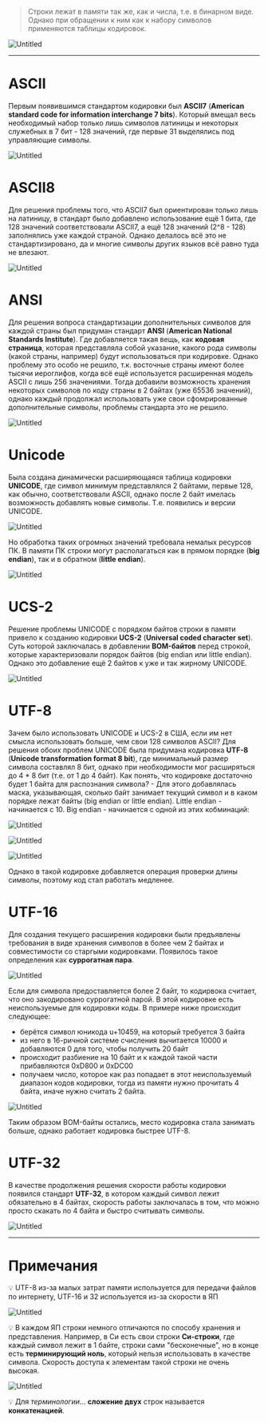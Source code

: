 > Строки лежат в памяти так же, как и числа, т.е. в бинарном виде. Однако при обращении к ним как к набору символов применяются таблицы кодировок.


![Untitled](resources/image-storage/Untitled.png)

---

# ASCII

Первым появившимся стандартом кодировки был **ASCII7** (**American standard code for information interchange 7 bits**). Который вмещал весь необходимый набор только лишь символов латиницы и некоторых служебных в 7 бит - 128 значений, где первые 31 выделялись под управляющие символы.

![Untitled](resources/image-storage/Untitled%201.png)

# ASCII8

Для решения проблемы того, что ASCII7 был ориентирован только лишь на латиницу, в стандарт было добавлено использование ещё 1 бита, где 128 значений соответствовали ASCII7, а ещё 128 значений (2^8 - 128) заполнялись уже каждой страной. Однако делалось всё это не стандартизировано, да и многие символы других языков всё равно туда не влезают. 

![Untitled](resources/image-storage/Untitled%202.png)

# ANSI

Для решения вопроса стандартизации дополнительных символов для каждой страны был придуман стандарт **ANSI** (**American National Standards Institute**). Где добавляется такая вещь, как **кодовая страница**, которая представляла собой указание, какого рода символы (какой страны, например) будут использоваться при кодировке. Однако проблему это особо не решило, т.к. восточные страны имеют более тысячи иероглифов, когда всё ещё используется расширенная модель ASCII с лишь 256 значениями. Тогда добавили возможность хранения некоторых символов по коду страны в 2 байтах (уже 65536 значений), однако каждый продолжал использовать уже свои сфомрированные дополнительные символы, проблемы стандарта это не решило.

![Untitled](resources/image-storage/Untitled%203.png)

# Unicode

Была создана динамически расширяющаяся таблица кодировки **UNICODE**, где символ минимум представлялся 2 байтами, первые 128, как обычно, соответствовали ASCII, однако после 2 байт имелась возможность добавлять новые символы. Т.е. появились и версии UNICODE. 

![Untitled](resources/image-storage/Untitled%204.png)

Но обработка таких огромных значений требовала немалых ресурсов ПК.
В памяти ПК строки могут располагаться как в прямом порядке (**big endian**), так и в обратном (**little endian**).

![Untitled](resources/image-storage/Untitled%205.png)

# UCS-2

Решение проблемы UNICODE с порядком байтов строки в памяти привело к созданию кодировки **UCS-2** (**Universal coded character set**). Суть которой заключалась в добавлении **BOM-байтов** перед строкой, которые характеризовали порядок байтов (big endian или little endian). Однако это добавление ещё 2 байтов к уже и так жирному UNICODE.

![Untitled](resources/image-storage/Untitled%206.png)

# UTF-8

Зачем было использовать UNICODE и UCS-2 в США, если им нет смысла использовать больше, чем свои 128 символов ASCII? Для решения обоих проблем UNICODE была придумана кодировка **UTF-8** (**Unicode transformation format 8 bit**), где минимальный размер символа составлял 8 бит, однако при необходимости мог расширяться до 4 * 8 бит (т.е. от 1 до 4 байт). Как понять, что кодировке достаточно будет 1 байта для распознания символа? - Для этого добавлялась маска, указывающая, сколько байт занимает текущий символ и в каком порядке лежат байты (big endian or little endian).
Little endian - начинается с 10.
Big endian - начинается с одной из этих кобминаций:

![Untitled](resources/image-storage/Untitled%207.png)

![Untitled](resources/image-storage/Untitled%208.png)

![Untitled](resources/image-storage/Untitled%209.png)

Однако в такой кодировке добавляется операция проверки длины символы, поэтому код стал работать медленее.

# UTF-16

Для создания текущего расширения кодировки были предъявлены требования в виде хранения символов в более чем 2 байтах и совместимости со старгыми кодировками. Появилось такое определения как **суррогатная пара**.

![Untitled](resources/image-storage/Untitled%2010.png)

Если для символа предоставляется более 2 байт, то кодирвока считает, что оно закодировано суррогатной парой. В этой кодировке есть неиспользуемые для кодировки коды. В примере ниже происходит следующее:

- берётся символ юникода u+10459, на который требуется 3 байта
- из него в 16-ричной системе счисления вычитается 10000 и добавляются 0 для того, чтобы получить 20 байт
- происходит разбиение на 10 байт и к каждой такой части прибавляются 0xD800 и 0xDC00
- получаем число, которое как раз попадает в этот неиспользуемый диапазон кодов кодировки, тогда из памяти нужно прочитать 4 байта, иначе нужно считать 2 байта.

![Untitled](resources/image-storage/Untitled%2011.png)

Таким образом BOM-байты остались, место кодировка стала занимать больше, однако работает кодировка быстрее UTF-8.

# UTF-32

В качестве продолжения решения скорости работы кодировки появился стандарт **UTF-32**, в котором каждый символ лежит обязательно в 4 байтах, скорость работы заключалась в том, что можно просто скакать по 4 байта и быстро считывать символы.

![Untitled](resources/image-storage/Untitled%2012.png)

---

# Примечания

💡 UTF-8 из-за малых затрат памяти используется для передачи файлов по интернету, UTF-16 и 32 используется из-за скорости в ЯП

![Untitled](resources/image-storage/Untitled%2013.png)

💡 В каждом ЯП строки немного отличаются по способу хранения и представления. Например, в Си есть свои строки **Си-строки**, где каждый символ лежит в 1 байте, строки сами "бесконечные", но в конце есть **терминирующий ноль**, который нельзя использовать в качестве символа. Скорость доступа к элементам такой строки не очень высокая.

![Untitled](resources/image-storage/Untitled%2014.png)

💡  Для *терминологии*… **сложение двух** строк называется **конкатенацией**.